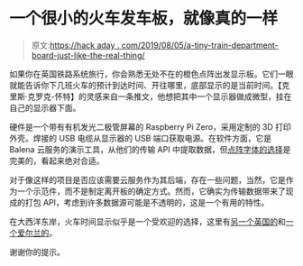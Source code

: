 # 一个很小的火车发车板，就像真的一样

> 原文:[https://hack aday . com/2019/08/05/a-tiny-train-department-board-just-like-the-real-thing/](https://hackaday.com/2019/08/05/a-tiny-train-departure-board-just-like-the-real-thing/)

如果你在英国铁路系统旅行，你会熟悉无处不在的橙色点阵出发显示板。它们一眼就能告诉你下几班火车的预计到达时间、开往哪里，底部显示的是当前时间。【克里斯·克罗克-怀特】的灵感来自一条推文，他想把其中一个显示器做成微型，挂在自己的显示器下面。

硬件是一个带有有机发光二极管屏幕的 Raspberry Pi Zero，采用定制的 3D 打印外壳。焊接的 USB 电缆从显示器的 USB 端口获取电源。在软件方面，它是 Balena 云服务的演示工具，从他们的传输 API 中提取数据，但[点阵字体的选择](https://github.com/DanielHartUK/Dot-Matrix-Typeface)是完美的，看起来绝对合适。

对于像这样的项目是否应该需要云服务作为其后端，存在一些问题，当然，它是作为一个示范件，而不是制定离开板的确定方式。然而，它确实为传输数据带来了现成的打包 API，考虑到许多数据源可能是不透明的，这是一个有用的特性。

在大西洋东岸，火车时间显示似乎是一个受欢迎的选择，这里有[另一个英国的](https://hackaday.com/2013/01/08/picture-frame-that-scrapes-train-times-from-the-web/)和[一个爱尔兰的](https://hackaday.com/2016/10/27/train-time-ticker-will-save-your-morning-commute/)。

谢谢你的提示。